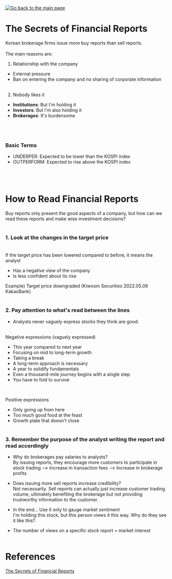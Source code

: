 [![Go back to the main page](https://img.shields.io/badge/Go_back_to_the_main_page-blueviolet.svg)](https://github.com/juho-creator/Investing/blob/main/README.md)

# The Secrets of Financial Reports

Korean brokerage firms issue more buy reports than sell reports. </br>
</br>
The main reasons are:
1. Relationship with the company
- External pressure
- Ban on entering the company and no sharing of corporate information
</br></br>

2. Nobody likes it
- **Institutions**: But I'm holding it
- **Investors**: But I'm also holding it
- **Brokerages**: It's burdensome
</br></br></br></br>


### Basic Terms 
- UNDERPER: Expected to be lower than the KOSPI index
- OUTPERFORM: Expected to rise above the KOSPI index
</br></br></br></br>


# How to Read Financial Reports
Buy reports only present the good aspects of a company,
but how can we read these reports and make wise investment decisions?
</br></br>

### 1. Look at the changes in the target price </br></br>
If the target price has been lowered compared to before, it means the analyst
- Has a negative view of the company
- Is less confident about its rise

Example) Target price downgraded (Kiwoom Securities 2022.05.06 KakaoBank)
</br></br>

### 2. Pay attention to what's read between the lines
- Analysts never vaguely express stocks they think are good.
</br></br>

Negative expressions (vaguely expressed)
- This year compared to next year
- Focusing on mid to long-term growth
- Taking a break
- A long-term approach is necessary
- A year to solidify fundamentals
- Even a thousand-mile journey begins with a single step
- You have to fold to survive
</br>

Positive expressions
- Only going up from here
- Too much good food at the feast
- Growth plate that doesn't close
</br></br>

### 3. Remember the purpose of the analyst writing the report and read accordingly
- Why do brokerages pay salaries to analysts? </br>
By issuing reports, they encourage more customers to participate in stock trading --> Increase in transaction fees --> Increase in brokerage profits
 
- Does issuing more sell reports increase credibility? </br>
Not necessarily. Sell reports can actually just increase customer trading volume, 
ultimately benefiting the brokerage but not providing trustworthy information to the customer.

- In the end... Use it only to gauge market sentiment </br>
I'm holding this stock, 
but this person views it this way.
Why do they see it like this?

- The number of views on a specific stock report = market interest
</br></br>


# References
[The Secrets of Financial Reports
](https://www.youtube.com/watch?v=inCz42wMJqc)
